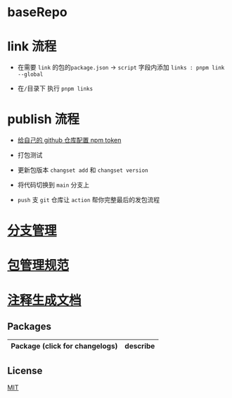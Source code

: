 <!--
 * @Author: 邱狮杰
 * @Date: 2023-03-09 11:53:37
 * @LastEditTime: 2023-10-31 09:52:25
 * @Description: 
 * @FilePath: /baseRepo/README.md
-->
# baseRepo

# link 流程

- 在需要 `link` 的包的`package.json` -> `script` 字段内添加 `links : pnpm link --global`

- 在`/`目录下 执行 `pnpm links`

# publish 流程

- [给自己的 github 仓库配置 npm token](https://docs.github.com/en/actions/publishing-packages/publishing-nodejs-packages)

- 打包测试

- 更新包版本 `changset add` 和 `changset version`

- 将代码切换到 `main` 分支上

- `push` 支 `git` 仓库让 `action` 帮你完整最后的发包流程

# [分支管理](/docs/branchManagement.md)

# [包管理规范](/docs/packagingSpecification.md)

# [注释生成文档](https://api-extractor.com/pages/overview/intro/)

## Packages

| Package (click for changelogs)                        | describe                               |
| ----------------------------------------------------- | :------------------------------------- |

## License

[MIT](LICENSE)
